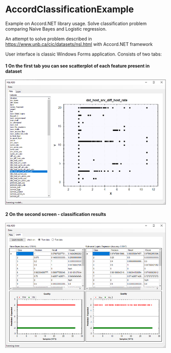# AccordClassificationExample
Example on Accord.NET library usage. Solve classification problem comparing Naive Bayes and Logistic regression.

An attempt to solve problem described in https://www.unb.ca/cic/datasets/nsl.html with Accord.NET framework

User interface is classic Windows Forms application. Consists of two tabs:

#### 1 On the first tab you can see scatterplot of each feature present in dataset
![Tab 1](/images/tab1.png)

#### 2 On the second screen - classification results
![Tab 2](/images/tab2.png)
